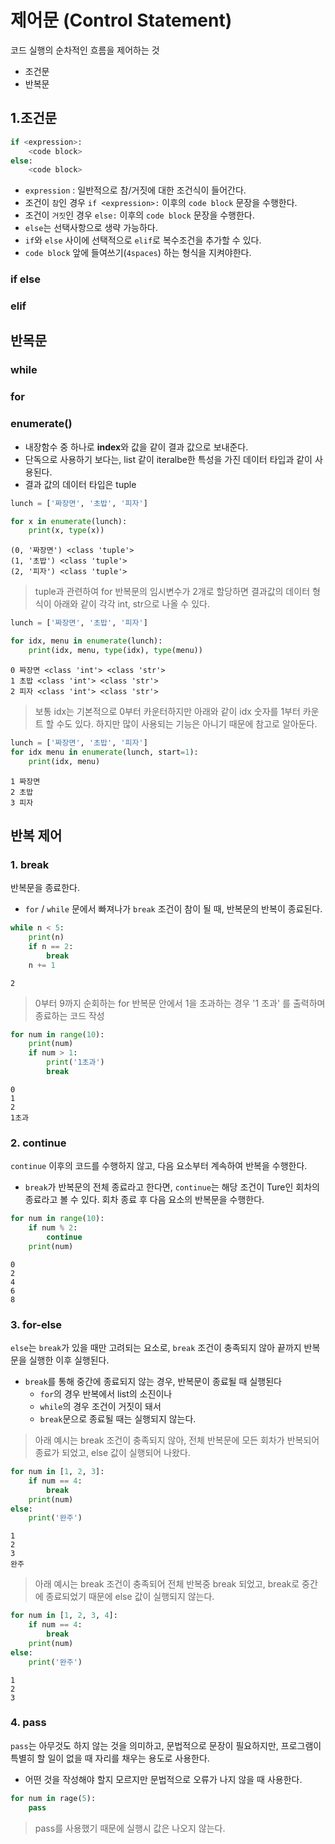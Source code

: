 # 제어문 (Control Statement)
코드 실행의 순차적인 흐름을 제어하는 것
* 조건문
* 반복문


## 1.조건문
```python
if <expression>:
    <code block>
else:
    <code block>
```
- `expression` : 일반적으로 참/거짓에 대한 조건식이 들어간다.
- 조건이 `참`인 경우 `if <expression>:` 이후의 `code block` 문장을 수행한다.
- 조건이 `거짓`인 경우 `else:` 이후의 `code block` 문장을 수행한다.
- `else`는 선택사항으로 생략 가능하다.
- `if`와 `else` 사이에 선택적으로 `elif`로 복수조건을 추가할 수 있다. 
- `code block` 앞에 들여쓰기(`4spaces`) 하는 형식을 지켜야한다.

### if else
### elif

## 반목문
### while
### for

### enumerate()
- 내장함수 중 하나로 **index**와 값을 같이 결과 값으로 보내준다.
- 단독으로 사용하기 보다는, list 같이 iteralbe한 특성을 가진 데이터 타입과 같이 사용된다.
- 결과 값의 데이터 타입은 tuple 
```python
lunch = ['짜장면', '초밥', '피자']

for x in enumerate(lunch):
    print(x, type(x))
```
```
(0, '짜장면') <class 'tuple'>
(1, '초밥') <class 'tuple'>
(2, '피자') <class 'tuple'>
```
> tuple과 관련하여 for 반복문의 임시변수가 2개로 할당하면 결과값의 데이터 형식이 아래와 같이 각각 int, str으로 나올 수 있다.
```python
lunch = ['짜장면', '초밥', '피자']

for idx, menu in enumerate(lunch):
    print(idx, menu, type(idx), type(menu))
```
```
0 짜장면 <class 'int'> <class 'str'>
1 초밥 <class 'int'> <class 'str'>
2 피자 <class 'int'> <class 'str'>
```
> 보통 idx는 기본적으로 0부터 카운터하지만 아래와 같이 idx 숫자를 1부터 카운트 할 수도 있다. 하지만 많이 사용되는 기능은 아니기 때문에 참고로 알아둔다.
```python
lunch = ['짜장면', '초밥', '피자']
for idx menu in enumerate(lunch, start=1):
    print(idx, menu)
```
```
1 짜장면
2 초밥
3 피자
```

## 반복 제어

### 1. break
반복문을 종료한다.
- `for` / `while` 문에서 빠져나가 `break` 조건이 참이 될 때, 반복문의 반복이 종료된다.
```python
while n < 5:
    print(n)
    if n == 2:
        break
    n += 1
```
```
2
```
> 0부터 9까지 순회하는 for 반복문 안에서 1을 초과하는 경우 '1 초과' 를 출력하며 종료하는 코드 작성
```python
for num in range(10):
    print(num)
    if num > 1:
        print('1초과')
        break
```
```
0
1
2
1초과
```
### 2. continue
`continue` 이후의 코드를 수행하지 않고, 다음 요소부터 계속하여 반복을 수행한다.
- `break`가 반복문의 전체 종료라고 한다면, `continue`는 해당 조건이 Ture인 회차의 종료라고 볼 수 있다. 회차 종료 후 다음 요소의 반복문을 수행한다.
```python
for num in range(10):
    if num % 2:
        continue
    print(num)
```
```
0
2
4
6
8
```
### 3. for-else
`else`는 `break`가 있을 때만 고려되는 요소로, `break` 조건이 충족되지 않아 끝까지 반복문을 실행한 이후 실행된다.
- `break`를 통해 중간에 종료되지 않는 경우, 반복문이 종료될 때 실행된다
  - `for`의 경우 반복에서 list의 소진이나
  - `while`의 경우 조건이 거짓이 돼서
  - `break`문으로 종료될 때는 실행되지 않는다.
> 아래 예시는 break 조건이 충족되지 않아, 전체 반복문에 모든 회차가 반복되어 종료가 되었고, else 값이 실행되어 나왔다.
```python
for num in [1, 2, 3]:
    if num == 4:
        break
    print(num)
else:
    print('완주')
```
```
1
2
3
완주
```
> 아래 예시는 break 조건이 충족되어 전체 반복중 break 되었고, break로 중간에 종료되었기 때문에 else 값이 실행되지 않는다.
```python
for num in [1, 2, 3, 4]:
    if num == 4:
        break
    print(num)
else:
    print('완주')
```
```
1
2
3
```

### 4. pass
`pass`는 아무것도 하지 않는 것을 의미하고, 문법적으로 문장이 필요하지만, 프로그램이 특별히 할 일이 없을 때 자리를 채우는 용도로 사용한다.
- 어떤 것을 작성해야 할지 모르지만 문법적으로 오류가 나지 않을 때 사용한다.
```python
for num in rage(5):
    pass
```
> pass를 사용했기 때문에 실행시 값은 나오지 않는다.